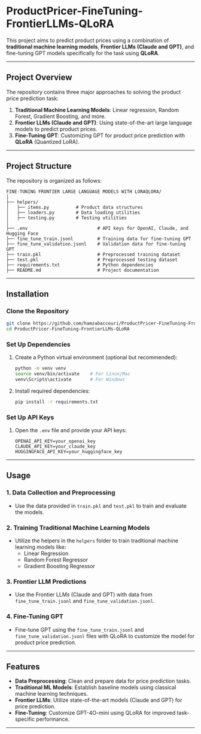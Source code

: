 
# ProductPricer-FineTuning-FrontierLLMs-QLoRA

This project aims to predict product prices using a combination of **traditional machine learning models**, **Frontier LLMs (Claude and GPT)**, and fine-tuning GPT models specifically for the task using **QLoRA**.

---

## **Project Overview**

The repository contains three major approaches to solving the product price prediction task:
1. **Traditional Machine Learning Models**: Linear regression, Random Forest, Gradient Boosting, and more.
2. **Frontier LLMs (Claude and GPT)**: Using state-of-the-art large language models to predict product prices.
3. **Fine-Tuning GPT**: Customizing GPT for product price prediction with **QLoRA** (Quantized LoRA).

---

## **Project Structure**

The repository is organized as follows:

```
FINE-TUNING FRONTIER LARGE LANGUAGE MODELS WITH LORAQLORA/
│
├── helpers/
│   ├── items.py          # Product data structures
│   ├── loaders.py        # Data loading utilities
│   ├── testing.py        # Testing utilities
│
├── .env                          # API keys for OpenAI, Claude, and Hugging Face
├── fine_tune_train.jsonl         # Training data for fine-tuning GPT
├── fine_tune_validation.jsonl    # Validation data for fine-tuning GPT
├── train.pkl                     # Preprocessed training dataset
├── test.pkl                      # Preprocessed testing dataset
├── requirements.txt              # Python dependencies
├── README.md                     # Project documentation
```

---

## **Installation**

### **Clone the Repository**
```bash
git clone https://github.com/hamzabaccouri/ProductPricer-FineTuning-FrontierLLMs-QLoRA.git
cd ProductPricer-FineTuning-FrontierLLMs-QLoRA
```

### **Set Up Dependencies**
1. Create a Python virtual environment (optional but recommended):
   ```bash
   python -m venv venv
   source venv/bin/activate    # For Linux/Mac
   venv\Scripts\activate       # For Windows
   ```

2. Install required dependencies:
   ```bash
   pip install -r requirements.txt
   ```

### **Set Up API Keys**
1. Open the `.env` file and provide your API keys:
   ```plaintext
   OPENAI_API_KEY=your_openai_key
   CLAUDE_API_KEY=your_claude_key
   HUGGINGFACE_API_KEY=your_huggingface_key
   ```

---

## **Usage**

### **1. Data Collection and Preprocessing**
- Use the data provided in `train.pkl` and `test.pkl` to train and evaluate the models.

### **2. Training Traditional Machine Learning Models**
- Utilize the helpers in the `helpers` folder to train traditional machine learning models like:
  - Linear Regression
  - Random Forest Regressor
  - Gradient Boosting Regressor

### **3. Frontier LLM Predictions**
- Use the Frontier LLMs (Claude and GPT) with data from `fine_tune_train.jsonl` and `fine_tune_validation.jsonl`.

### **4. Fine-Tuning GPT**
- Fine-tune GPT using the `fine_tune_train.jsonl` and `fine_tune_validation.jsonl` files with QLoRA to customize the model for product price prediction.

---

## **Features**

- **Data Preprocessing**: Clean and prepare data for price prediction tasks.
- **Traditional ML Models**: Establish baseline models using classical machine learning techniques.
- **Frontier LLMs**: Utilize state-of-the-art models (Claude and GPT) for price prediction.
- **Fine-Tuning**: Customize GPT-4O-mini using QLoRA for improved task-specific performance.

---
